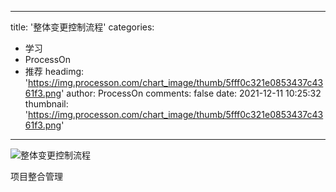
---
title: '整体变更控制流程'
categories: 
 - 学习
 - ProcessOn
 - 推荐
headimg: 'https://img.processon.com/chart_image/thumb/5fff0c321e0853437c4361f3.png'
author: ProcessOn
comments: false
date: 2021-12-11 10:25:32
thumbnail: 'https://img.processon.com/chart_image/thumb/5fff0c321e0853437c4361f3.png'
---

<div>   
<img class="thumb" alt="整体变更控制流程" src="https://img.processon.com/chart_image/thumb/5fff0c321e0853437c4361f3.png" referrerpolicy="no-referrer">
<p>项目整合管理</p>  
</div>
            